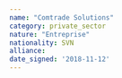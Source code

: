 ```yaml
---
name: "Comtrade Solutions"
category: private_sector
nature: "Entreprise"
nationality: SVN
alliance: 
date_signed: '2018-11-12'
---
```

    